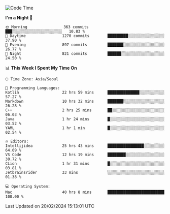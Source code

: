 <!--START_SECTION:waka-->
![Code Time](http://img.shields.io/badge/Code%20Time-369%20hrs%2052%20mins-blue)

**I'm a Night 🦉** 

```text
🌞 Morning                363 commits         ███░░░░░░░░░░░░░░░░░░░░░░   10.83 % 
🌆 Daytime                1270 commits        █████████░░░░░░░░░░░░░░░░   37.90 % 
🌃 Evening                897 commits         ███████░░░░░░░░░░░░░░░░░░   26.77 % 
🌙 Night                  821 commits         ██████░░░░░░░░░░░░░░░░░░░   24.50 % 
```


📊 **This Week I Spent My Time On** 

```text
🕑︎ Time Zone: Asia/Seoul

💬 Programming Languages: 
Kotlin                   22 hrs 59 mins      ██████████████░░░░░░░░░░░   57.27 % 
Markdown                 10 hrs 32 mins      ███████░░░░░░░░░░░░░░░░░░   26.28 % 
C++                      2 hrs 25 mins       ██░░░░░░░░░░░░░░░░░░░░░░░   06.03 % 
Java                     1 hr 24 mins        █░░░░░░░░░░░░░░░░░░░░░░░░   03.52 % 
YAML                     1 hr 1 min          █░░░░░░░░░░░░░░░░░░░░░░░░   02.54 % 

🔥 Editors: 
Intellijidea             25 hrs 43 mins      ████████████████░░░░░░░░░   64.09 % 
VS Code                  12 hrs 19 mins      ████████░░░░░░░░░░░░░░░░░   30.72 % 
CLion                    1 hr 31 mins        █░░░░░░░░░░░░░░░░░░░░░░░░   03.81 % 
Jetbrainsrider           33 mins             ░░░░░░░░░░░░░░░░░░░░░░░░░   01.38 % 

💻 Operating System: 
Mac                      40 hrs 8 mins       █████████████████████████   100.00 % 
```


 Last Updated on 20/02/2024 15:13:01 UTC
<!--END_SECTION:waka-->
